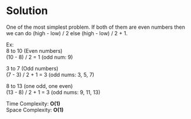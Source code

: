 # Solution

One of the most simplest problem. If both of them are even numbers then we can do (high - low) / 2 else (high - low) / 2 + 1. 

Ex: <br>
8 to 10 (Even numbers) <br>
(10 - 8) / 2 = 1 (odd num: 9)

3 to 7 (Odd numbers) <br>
(7 - 3) / 2 + 1 = 3 (odd nums: 3, 5, 7)

8 to 13 (one odd, one even)<br>
(13 - 8) / 2 + 1 = 3 (odd nums: 9, 11, 13)

Time Complexity: **O(1)**\
Space Complexity: **O(1)**
